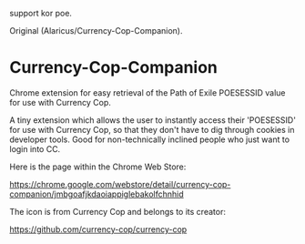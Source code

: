 support kor poe.





Original (Alaricus/Currency-Cop-Companion). 


# Currency-Cop-Companion
Chrome extension for easy retrieval of the Path of Exile POESESSID value for use with Currency Cop.

A tiny extension which allows the user to instantly access their 'POESESSID' for use with Currency
Cop, so that they don't have to dig through cookies in developer tools. Good for non-technically 
inclined people who just want to login into CC.

Here is the page within the Chrome Web Store:

https://chrome.google.com/webstore/detail/currency-cop-companion/jmbgoafjkdaoiappiglebakolfchnhid

The icon is from Currency Cop and belongs to its creator:

https://github.com/currency-cop/currency-cop
